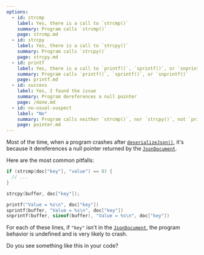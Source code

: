 ```yaml
---
options:
  - id: strcmp
    label: Yes, there is a call to `strcmp()`
    summary: Program calls `strcmp()`
    page: strcmp.md
  - id: strcpy
    label: Yes, there is a call to `strcpy()`
    summary: Program calls `strcpy()`
    page: strcpy.md
  - id: printf
    label: Yes, there is a call to `printf()`, `sprintf()`, or `snprintf()`
    summary: Program calls `printf()`, `sprintf()`, or `snprintf()`
    page: printf.md
  - id: success
    label: Yes, I found the issue
    summary: Program dereferences a null pointer
    page: /done.md
  - id: no-usual-suspect
    label: "No"
    summary: Program calls neither `strcmp()`, nor `strcpy()`, not `printf()`
    page: pointer.md
---
```


Most of the time, when a program crashes after [`deserializeJson()`](/v6/api/json/deserializejson/), it's because it dereferences a null pointer returned by the [`JsonDocument`](/v6/api/jsondocument/).

Here are the most common pitfalls:

```c++
if (strcmp(doc["key"], "value") == 0) {
  // ...
}

strcpy(buffer, doc["key"]);

printf("Value = %s\n", doc["key"])
sprintf(buffer, "Value = %s\n", doc["key"])
snprintf(buffer, sizeof(buffer), "Value = %s\n", doc["key"])
```

For each of these lines, if `"key"` isn't in the [`JsonDocument`](/v6/api/jsondocument/), the program behavior is undefined and is very likely to crash.

Do you see something like this in your code?